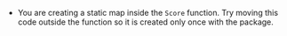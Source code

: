 - You are creating a static map inside the `Score` function. Try moving this code outside the function 
so it is created only once with the package.